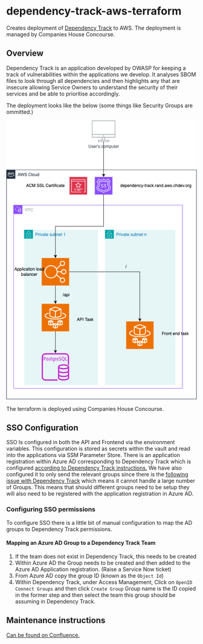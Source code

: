 # dependency-track-aws-terraform

Creates deployment of [Dependency Track](https://dependencytrack.org/) to AWS.
The deployment is managed by Companies House Concourse.

## Overview

Dependency Track is an application developed by OWASP for keeping a track of
vulnerabilities within the applications we develop. It analyses SBOM files to
look through all dependencies and then highlights any that are insecure
allowing Service Owners to understand the security of their services and be
able to prioritise accordingly.

The deployment looks like the below (some things like Security Groups are
ommitted.)

![Deployed AWS resources and network diagram](./assets/dependency-track-aws-terraform.png "Deployed AWS Resources")

The terraform is deployed using Companies House Concourse.

## SSO Configuration

SSO Is configured in both the API and Frontend via the environment variables.
This configuration is stored as secrets within the vault and read into the
applications via SSM Parameter Store. There is an application registration
within Azure AD corresponding to Dependency Track which is configured
[according to Dependency Track instructions.](https://docs.dependencytrack.org/getting-started/openidconnect-configuration/#azure-active-directory-app-registration)
We have also configured it to only send the relevant groups since there
is the
[following issue with Dependency Track](https://github.com/DependencyTrack/dependency-track/issues/2150)
which means it cannot handle a large number of Groups. This means that should
different groups need to be setup they will also need to be registered with the
application registration in Azure AD.

### Configuring SSO permissions

To configure SSO there is a little bit of manual configuration to map the AD
groups to Dependency Track permissions.

#### Mapping an Azure AD Group to a Dependency Track Team

1. If the team does not exist in Dependency Track, this needs to be created
2. Within Azure AD the Group needs to be created and then added to the Azure AD
  Application registration. (Raise a Service Now ticket)
3. From Azure AD copy the group ID (known as the `Object Id`)
4. Within Dependency Track, under Access Management, Click on
  `OpenID Connect Groups` and then click `Create Group` Group name is the
  ID copied in the former step and then select the team this group should be
  assuming in Dependency Track.

## Maintenance instructions

[Can be found on Confluence.](https://companieshouse.atlassian.net/wiki/spaces/RAND/pages/4600856593/Maintaining+Dependency+Track)
